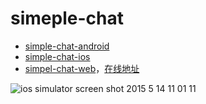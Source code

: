 # simeple-chat
* [simple-chat-android](https://github.com/leancloud/simple-chat-android)
* [simple-chat-ios](https://github.com/leancloud/simple-chat-ios)
* [simpel-chat-web](https://github.com/leancloud/js-realtime-sdk/tree/master/demo/demo2)，[在线地址](http://leancloud.github.io/js-realtime-sdk/demo/demo2/)

![ios simulator screen shot 2015 5 14 11 01 11](https://cloud.githubusercontent.com/assets/5022872/7634383/2def54a2-fa8d-11e4-945b-1ac014c98229.png)

